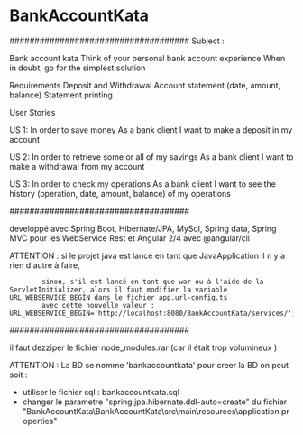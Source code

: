 # BankAccountKata

####################################
Subject :

Bank account kata
Think of your personal bank account experience When in doubt, go for the simplest solution
 
Requirements
Deposit and Withdrawal
Account statement (date, amount, balance)
Statement printing
 
User Stories
 
US 1: 
In order to save money
As a bank client
I want to make a deposit in my account
 
 US 2: 
In order to retrieve some or all of my savings
As a bank client
I want to make a withdrawal from my account

 US 3: 
In order to check my operations
As a bank client
I want to see the history (operation, date, amount, balance)  of my operations

####################################

developpé avec Spring Boot, Hibernate/JPA, MySql, Spring data, Spring MVC pour les WebService Rest
			et Angular 2/4  avec @angular/cli

ATTENTION : si le projet java est lancé en tant que JavaApplication il n y a rien d'autre à faire,

			sinon, s'il est lancé en tant que war ou à l'aide de la ServletInitializer, alors il faut modifier la variable URL_WEBSERVICE_BEGIN dans le fichier app.url-config.ts
			avec cette nouvelle valeur : URL_WEBSERVICE_BEGIN='http://localhost:8080/BankAccountKata/services/';
			
			
####################################

il faut dezziper le fichier node_modules.rar (car il était trop volumineux )

ATTENTION : La BD se nomme 'bankaccountkata'
pour creer la BD on peut soit : 
- utiliser le fichier sql : bankaccountkata.sql
- changer le parametre  "spring.jpa.hibernate.ddl-auto=create"  du  fichier "BankAccountKata\BankAccountKata\src\main\resources\application.properties"




